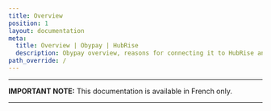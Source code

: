 ```yaml
---
title: Overview
position: 1
layout: documentation
meta:
  title: Overview | Obypay | HubRise
  description: Obypay overview, reasons for connecting it to HubRise and summary of integrated features. Synchronise data between your EPOS and your apps.
path_override: /
---
```


---

**IMPORTANT NOTE:** This documentation is available <Link to="/fr/apps/obypay" addLocalePrefix={false}>in French only</Link>.

---
